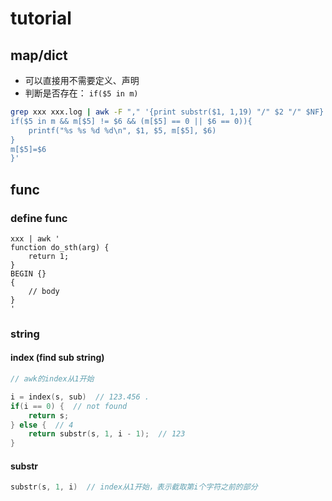 

# tutorial



## map/dict



* 可以直接用不需要定义、声明
* 判断是否存在： `if($5 in m)`



```sh
grep xxx xxx.log | awk -F "," '{print substr($1, 1,19) "/" $2 "/" $NF}'  | awk -F'/' '{if($3 == 15102){print}}' | awk -F'/' '{
if($5 in m && m[$5] != $6 && (m[$5] == 0 || $6 == 0)){
	printf("%s %s %d %d\n", $1, $5, m[$5], $6)
}
m[$5]=$6
}'
```







## func



### define func

```shell
xxx | awk '
function do_sth(arg) {
    return 1;
}
BEGIN {}
{
    // body
}
'
```





### string



#### index (find sub string)

```c
// awk的index从1开始

i = index(s, sub)  // 123.456 .
if(i == 0) {  // not found
    return s;
} else {  // 4
    return substr(s, 1, i - 1);  // 123
}
```



#### substr



```c
substr(s, 1, i)  // index从1开始，表示截取第i个字符之前的部分
```









